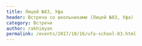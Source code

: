 ```yaml
---
title: Лицей №83, Уфа
header: Встреча со школьниками (Лицей №83, Уфа)
category: Встречи
author: rakhimyan
permalink: /events/2017/10/16/ufa-school-83.html
---
```

